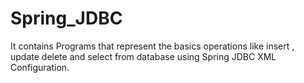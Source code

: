 # Spring_JDBC
It contains Programs that represent the basics operations like insert , update delete and select from database using Spring JDBC XML Configuration.
